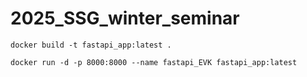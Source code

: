 # 2025_SSG_winter_seminar
`docker build -t fastapi_app:latest .`

`docker run -d -p 8000:8000 --name fastapi_EVK fastapi_app:latest`
